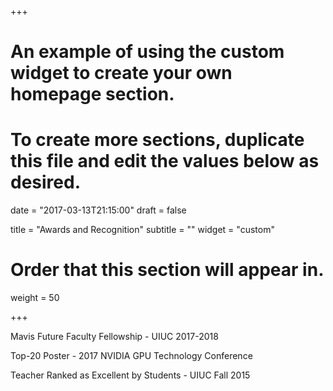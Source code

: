 +++
# An example of using the custom widget to create your own homepage section.
# To create more sections, duplicate this file and edit the values below as desired.

date = "2017-03-13T21:15:00"
draft = false

title = "Awards and Recognition"
subtitle = ""
widget = "custom"

# Order that this section will appear in.
weight = 50

+++

Mavis Future Faculty Fellowship - UIUC 2017-2018

Top-20 Poster - 2017 NVIDIA GPU Technology Conference

Teacher Ranked as Excellent by Students - UIUC Fall 2015
